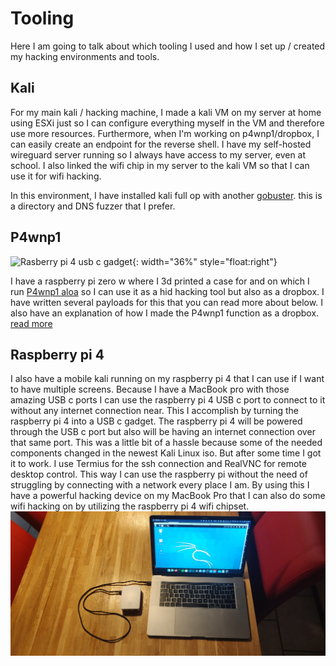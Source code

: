 # Tooling
Here I am going to talk about which tooling I used and how I set up / created my hacking environments and tools.

## Kali
For my main kali / hacking machine, I made a kali VM on my server at home using ESXi just so I can configure everything myself in the VM and therefore use more resources. Furthermore, when I'm working on p4wnp1/dropbox, I can easily create an endpoint for the reverse shell. I have my self-hosted wireguard server running so I always have access to my server, even at school. I also linked the wifi chip in my server to the kali VM so that I can use it for wifi hacking.

In this environment, I have installed kali full op with another [gobuster](https://github.com/OJ/gobuster). this is a directory and DNS fuzzer that I prefer.

## P4wnp1
![Rasberry pi 4 usb c gadget](images/p4wnp1case.png){: width="36%" style="float:right"}

I have a raspberry pi zero w where I 3d printed a case for and on which I run [P4wnp1 aloa](https://github.com/RoganDawes/P4wnP1_aloa) so I can use it as a hid hacking tool but also as a dropbox. I have written several payloads for this that you can read more about below. I also have an explanation of how I made the P4wnp1 function as a dropbox.
[read more](p4wnp1)


## Raspberry pi 4
I also have a mobile kali running on my raspberry pi 4 that I can use if I want to have multiple screens.
Because I have a MacBook pro with those amazing USB c ports I can use the raspberry pi 4 USB c port to connect to it without any internet connection near.
This I accomplish by turning the raspberry pi 4 into a USB c gadget.
The raspberry pi 4 will be powered through the USB c port but also will be having an internet connection over that same port.
This was a little bit of a hassle because some of the needed components changed in the newest Kali Linux iso.
But after some time I got it to work.
I use Termius for the ssh connection and RealVNC for remote desktop control.
This way I can use the raspberry pi without the need of struggling by connecting with a network every place I am.
By using this I have a powerful hacking device on my MacBook Pro that I can also do some wifi hacking on by utilizing the raspberry pi 4 wifi chipset.
![Rasberry pi 4 usb c gadget](images/rpi4c.jpg)